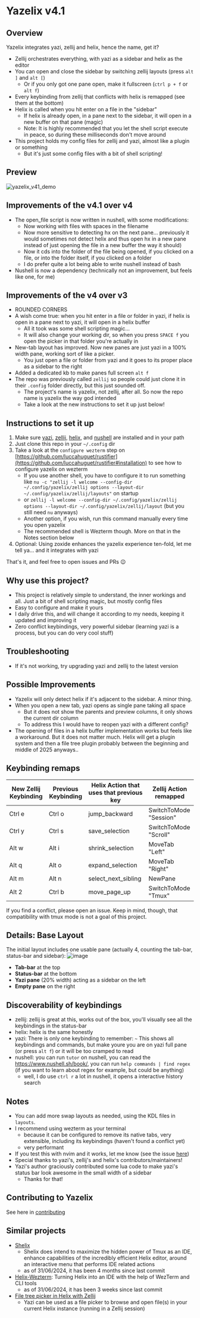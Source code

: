 # Yazelix v4.1

## Overview

Yazelix integrates yazi, zellij and helix, hence the name, get it?

- Zellij orchestrates everything, with yazi as a sidebar and helix as the editor
- You can open and close the sidebar by switching zellij layouts (press `alt ]` and `alt [`)
  - Or if you only got one pane open, make it fullscreen (`ctrl p + f` or `alt f`)
- Every keybinding from zellij that conflicts with helix is remapped (see them at the bottom)
- Helix is called when you hit enter on a file in the "sidebar"
  - If helix is already open, in a pane next to the sidebar, it will open in a new buffer on that pane (magic)
  - Note: It is highly recommended that you let the shell script execute in peace, so during these milliseconds don't move around
- This project holds my config files for zellij and yazi, almost like a plugin or something
  - But it's just some config files with a bit of shell scripting!

## Preview

![yazelix_v41_demo](https://github.com/user-attachments/assets/09a452e0-4a62-4e8e-afe6-2c7267f78b11)

## Improvements of the v4.1 over v4

- The open_file script is now written in nushell, with some modifications:
  - Now working with files with spaces in the filename
  - Now more sensitive to detecting hx on the next pane... previously it would sometimes not detect helix and thus open hx in a new pane instead of just opening the file in a new buffer the way it should)
  - Now it cds into the folder of the file being opened, if you clicked on a file, or into the folder itself, if you clicked on a folder 
  - I do prefer quite a lot being able to write nushell instead of bash
- Nushell is now a dependency (technically not an improvement, but feels like one, for me)

## Improvements of the v4 over v3

- ROUNDED CORNERS
- A wish come true: when you hit enter in a file or folder in yazi, if helix is open in a pane next to yazi, it will open in a helix buffer
  - All it took was some shell scripting magic...
  - It will also change your working dir, so when you press `SPACE f` you open the picker in that folder you're actually in
- New-tab layout has improved. Now new panes are just yazi in a 100% width pane, working sort of like a picker.
  - You just open a file or folder from yazi and it goes to its proper place as a sidebar to the right
- Added a dedicated kb to make panes full screen `alt f`
- The repo was previously called `zellij` so people could just clone it in their `.config` folder directly, but this just sounded off. 
  - The project's name is yazelix, not zellij, after all. So now the repo name is yazelix the way god intended
  - Take a look at the new instructions to set it up just below!

## Instructions to set it up

1. Make sure [yazi](https://github.com/sxyazi/yazi), [zellij](https://github.com/zellij-org/zellij), [helix](https://helix-editor.com), and [nushell](https://www.nushell.sh/book/installation.html) are installed and in your path
2. Just clone this repo in your `~/.config` dir
3. Take a look at the `configure wezterm` step on [https://github.com/luccahuguet/rustifier](https://github.com/luccahuguet/rustifier#installation) to see how to configure yazelix on wezterm  
    - If you use another shell, you have to configure it to run something like `nu -c "zellij -l welcome --config-dir ~/.config/yazelix/zellij options --layout-dir ~/.config/yazelix/zellij/layouts"` on startup  
    - or `zellij -l welcome --config-dir ~/.config/yazelix/zellij options --layout-dir ~/.config/yazelix/zellij/layout` (but you still need `nu` anyways)
    - Another option, if you wish, run this command manually every time you open yazelix  
    - The recommended shell is Wezterm though. More on that in the Notes section below  
4. Optional: Using zoxide enhances the yazelix experience ten-fold, let me tell ya... and it integrates with yazi

That's it, and feel free to open issues and PRs 😉

## Why use this project?

- This project is relatively simple to understand, the inner workings and all. Just a bit of shell scripting magic, but mostly config files
- Easy to configure and make it yours
- I daily drive this, and will change it according to my needs, keeping it updated and improving it
- Zero conflict keybindings, very powerful sidebar (learning yazi is a process, but you can do very cool stuff)

## Troubleshooting

- If it's not working, try upgrading yazi and zellij to the latest version

## Possible Improvements

- Yazelix will only detect helix if it's adjacent to the sidebar. A minor thing.
- When you open a new tab, yazi opens as single pane taking all space
  - But it does not show the parents and preview columns, it only shows the current dir column
  - To address this I would have to reopen yazi with a different config? 
- The opening of files in a helix buffer implementation works but feels like a workaround. But it does not matter much. Helix will get a plugin system and then a file tree plugin probably between the beginning and middle of 2025 anyways.. 

## Keybinding remaps

| New Zellij Keybinding | Previous Keybinding | Helix Action that uses that previous key | Zellij Action remapped    |
|-----------------------|---------------------|------------------------------------------|-----------------------------|
| Ctrl e                | Ctrl o              | jump_backward                            | SwitchToMode "Session"      |
| Ctrl y                | Ctrl s              | save_selection                           | SwitchToMode "Scroll"       |
| Alt w                 | Alt i               | shrink_selection                         | MoveTab "Left"              |
| Alt q                 | Alt o               | expand_selection                         | MoveTab "Right"             |
| Alt m                 | Alt n               | select_next_sibling                      | NewPane                     |
| Alt 2                 | Ctrl b              | move_page_up                             | SwitchToMode "Tmux"         |

If you find a conflict, please open an issue. Keep in mind, though, that compatibility with tmux mode is not a goal of this project.

## Details: Base Layout

The initial layout includes one usable pane (actually 4, counting the tab-bar, status-bar and sidebar):
![image](https://github.com/luccahuguet/zellij/assets/27565287/c8333411-b6f4-4c0e-9ea8-1992859c8749)

- **Tab-bar** at the top
- **Status-bar** at the bottom
- **Yazi pane** (20% width) acting as a sidebar on the left
- **Empty pane** on the right
  
## Discoverability of keybindings
- zellij: zellij is great at this, works out of the box, you'll visually see all the keybindings in the status-bar
- helix: helix is the same honestly
- yazi: There is only one keybinding to remember: `~` This shows all keybindings and commands, but make youre you are on yazi full pane (or press `alt f`) or it will be too cramped to read
- nushell: you can run `tutor` on nushell, you can read the https://www.nushell.sh/book/, you can run `help commands | find regex` (if you want to learn about regex for example, but could be anything) 
    - well, I do use `ctrl r` a lot in nushell, it opens a interactive history search
  
## Notes

- You can add more swap layouts as needed, using the KDL files in `layouts`.
- I recommend using wezterm as your terminal
  - because it can be configured to remove its native tabs, very extensible, including its keybindings (haven't found a conflict yet)
  - very performant
- If you test this with nvim and it works, let me know (see the issue [here](https://github.com/luccahuguet/zellij/issues/2))
- Special thanks to yazi's, zellij's and helix's contributors/maintainers! 
- Yazi's author graciously contributed some lua code to make yazi's status bar look awesome in the small width of a sidebar
  - Thanks for that!

## Contributing to Yazelix

See here in [contributing](./contributing.md)

## Similar projects

- [Shelix](https://github.com/webdev23/shelix) 
  - Shelix does intend to maximize the hidden power of Tmux as an IDE, enhance capabilities of the incredibly efficient Helix editor, around an interactive menu that performs IDE related actions 
  - as of 31/06/2024, it has been 4 months since last commit
- [Helix-Wezterm](https://github.com/quantonganh/helix-wezterm): Turning Helix into an IDE with the help of WezTerm and CLI tools
  - as of 31/06/2024, it has been 3 weeks since last commit
- [File tree picker in Helix with Zellij](https://yazi-rs.github.io/docs/tips/#helix-with-zellij) 
  - Yazi can be used as a file picker to browse and open file(s) in your current Helix instance (running in a Zellij session)
